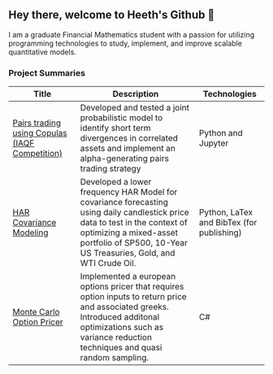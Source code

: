 ## Hey there, welcome to Heeth's Github 👋

I am a graduate Financial Mathematics student with a passion for utilizing programming technologies to study, implement, and improve scalable quantitative models. 

### Project Summaries
Title | Description | Technologies
---|---|---|
[Pairs trading using Copulas (IAQF Competition)](https://github.com/heethsur/CopulasPairsTrading#readme) | Developed and tested a joint probabilistic model to identify short term divergences in correlated assets and implement an alpha-generating pairs trading strategy | Python and Jupyter
[HAR Covariance Modeling](https://github.com/heethsur/HAR-Covariance-Modeling#readme) | Developed a lower frequency HAR Model for covariance forecasting using daily candlestick price data to test in the context of optimizing a mixed-asset portfolio of SP500, 10-Year US Treasuries, Gold, and WTI Crude Oil.| Python, LaTex and BibTex (for publishing)
[Monte Carlo Option Pricer](https://github.com/heethsur/MonteCarloOptionPricer#readme) | Implemented a european options pricer that requires option inputs to return price and associated greeks. Introduced additonal optimizations such as variance reduction techniques and quasi random sampling. | C#


